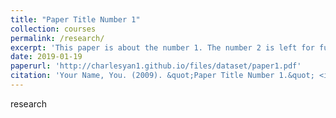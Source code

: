 ```yaml
---
title: "Paper Title Number 1"
collection: courses
permalink: /research/
excerpt: 'This paper is about the number 1. The number 2 is left for future work.'
date: 2019-01-19
paperurl: 'http://charlesyan1.github.io/files/dataset/paper1.pdf'
citation: 'Your Name, You. (2009). &quot;Paper Title Number 1.&quot; <i>Journal 1</i>. 1(1).'
---
```

research